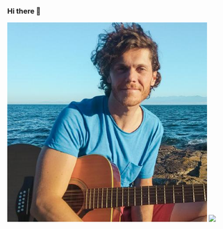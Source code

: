 ### Hi there 👋

<img src="https://github.com/bestape/bestape/blob/dev/images/kyle.jpeg?raw=true">

<img src="https://github.com/bestape/bestape/blob/dev/images/goldAnimation?raw=true">
